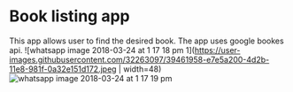 # Book listing app
This app allows user to find the desired book. The app uses google bookes api.
![whatsapp image 2018-03-24 at 1 17 18 pm 1](https://user-images.githubusercontent.com/32263097/39461958-e7e5a200-4d2b-11e8-981f-0a32e151d172.jpeg | width=48)
![whatsapp image 2018-03-24 at 1 17 19 pm](https://user-images.githubusercontent.com/32263097/39461961-e97edcc6-4d2b-11e8-9d26-e6a46f809e76.jpeg)
